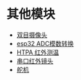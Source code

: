 其他模块
======

* [双目摄像头](./binocular_camera.md)
* [esp32 ADC模数转换](./esp32_read_adc.md)
* [HTPA 红外测温](./htpa.md)
* [串口红外镜头](./mlx90640.md)
* [舵机](./servo.md)
